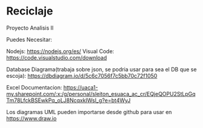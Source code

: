 # Reciclaje
Proyecto Analisis II


Puedes Necesitar:

Nodejs: https://nodejs.org/es/
Visual Code: https://code.visualstudio.com/download

Database Diagrama(trabaja sobre json, se podria usar para sea el DB que se escoja): https://dbdiagram.io/d/5c6c7056f7c5bb70c72f1050


Excel Documentacion: https://uaca1-my.sharepoint.com/:x:/g/personal/sleiton_esuaca_ac_cr/EQjeQOPU2StLpGqTm78LfckBSEwkPq_oLJ8NcqxkIWsI_g?e=bt4WyJ

Los diagramas UML pueden importarse desde github para usar en https://www.draw.io
